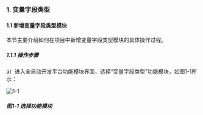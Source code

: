 ### 1. 变量字段类型

#### 1.1 新增变量字段类型模块

本节主要介绍如何在项目中新增变量字段类型模块的具体操作过程。

##### 1.1.1 操作步骤

a）进入全自动开发平台功能模块界面，选择“变量字段类型”功能模块，如图1-1所示：

![1-1](https://www.feisuanyz.com/fsimage/zc-image/blzdlx/1.png)

##### 图1-1 选择功能模块

